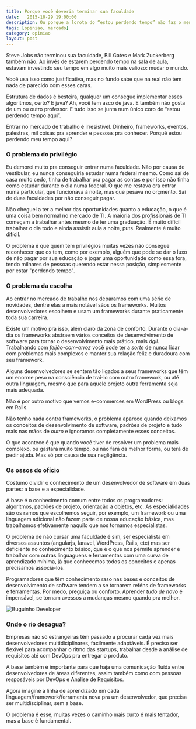 ```yaml
---
title: Porque você deveria terminar sua faculdade
date:   2015-10-29 19:00:00
description: Ou porque a lorota do “estou perdendo tempo” não faz o menor sentido
tags: [opiniao, mercado]
category: opiniao
layout: post
---
```


Steve Jobs não terminou sua faculdade, Bill Gates e Mark Zuckerberg também não. Ao invés de estarem perdendo tempo na sala de aula, estavam investindo seu tempo em algo muito mais valioso: mudar o mundo.

Você usa isso como justificativa, mas no fundo sabe que na real não tem nada de parecido com esses caras.

<!--more-->

Estrutura de dados é besteira, qualquer um consegue implementar esses algoritmos, certo? E java? Ah, você tem asco de java. E também não gosta de um ou outro professor. E tudo isso se junta num único coro de “estou perdendo tempo aqui”.

Entrar no mercado de trabalho é irresistível. Dinheiro, frameworks, eventos, palestras, mil coisas pra aprender e pessoas pra conhecer. Porquê estou perdendo meu tempo aqui?

### O problema do privilégio

Eu demorei muito pra conseguir entrar numa faculdade. Não por causa de vestibular, eu nunca conseguiria estudar numa federal mesmo. Como saí de casa muito cedo, tinha de trabalhar pra pagar as contas e por isso não tinha como estudar durante o dia numa federal. O que me restava era entrar numa particular, que funcionava à noite, mas que pesava no orçmento. Saí de duas faculdades por não conseguir pagar.

Não cheguei a ter a melhor das oportunidades quanto a educação, o que é uma coisa bem normal no mercado de TI. A maioria dos profissionais de TI começam a trabalhar antes mesmo de ter uma graduação. É muito difícil trabalhar o dia todo e ainda assistir aula a noite, puts. Realmente é muito difícil.

O problema é que quem tem privilégios muitas vezes não consegue reconhecer que os tem, como por exemplo, alguém que pode se dar o luxo de não pagar por sua educação e jogar uma oportunidade como essa fora, tendo milhares de pessoas querendo estar nessa posição, simplesmente por estar "perdendo tempo".

### O problema da escolha

Ao entrar no mercado de trabalho nos deparamos com uma série de novidades, dentre elas a mais notável sãos os frameworks. Muitos  desenvolvedores escolhem e usam um frameworks durante praticamente toda sua carreira.

Existe um motivo pra isso, além claro da zona de conforto. Durante o dia-a-dia os frameworks abstraem vários conceitos de desenvolvimento de software para tornar o desenvolvimento mais prático, mais *ágil*. Trabalhando com *feijão-com-arroz* você pode ter a *sorte* de nunca lidar com problemas mais complexos e manter sua relação feliz e duradoura com seu framework.

Alguns desenvolvedores se sentem tão ligados a seus frameworks que têm um enorme peso na consciência de traí-lo com outro framework, ou até outra linguagem, mesmo que para aquele projeto outra ferramenta seja mais adequada.

Não é por outro motivo que vemos e-commerces em WordPress ou blogs em Rails.

Não tenho nada contra frameworks, o problema aparece quando deixamos os conceitos de desenvolvimento de software, padrões de projeto e tudo mais nas mãos de *outro* e ignoramos completamente esses conceitos.

O que acontece é que quando você tiver de resolver um problema mais complexo, ou gastará muito tempo, ou não fará da melhor forma, ou terá de pedir ajuda. Mas só por causa de sua negligência.

### Os ossos do ofício

Costumo dividir o conhecimento de um desenvolvedor de software em duas partes: a base e a especialidade.

A base é o conhecimento comum entre todos os programadores: algoritmos, padrões de projeto, orientação a objetos, etc. As especialidades são os ramos que escolhemos seguir, por exemplo, um framework ou uma linguagem adicional não fazem parte de nossa educação básica, mas trabalhamos efetivamente naquilo que nos tornamos especialistas.

O problema de não cursar uma faculdade é sim, ser especialista em diversos assuntos (angularjs, laravel, WordPress, Rails, etc) mas ser deficiente no conhecimento básico, que é o que nos permite aprender e trabalhar com outras linguaguens e ferramentas com uma curva de aprendizado mínima, já que conhecemos todos os conceitos e apenas precisamos associá-los.

Programadores que têm conhecimento raso nas bases e conceitos de desenvolvimento de software tendem a se tornarem reféns de frameworks e ferramentas. Por medo, preguiça ou conforto. Aprender *tudo de novo* é impensável, se tornam avessos a mudanças mesmo quando pra melhor.

![Buguinho Developer](http://d.pr/i/11gZI.jpg)

### Onde o rio desagua?

Empresas não só estrangeiras têm passado a procurar cada vez mais desenvolvedores multidiciplinares, facilmente adaptáveis. É preciso ser flexível para acompanhar o ritmo das startups, trabalhar desde a análise de requisitos até com DevOps pra entregar o produto.

A base também é importante para que haja uma comunicação fluída entre desenvolvedores de áreas diferentes, assim também como com pessoas resposáveis por DevOps e Análise de Requisitos.

Agora imagine a linha de aprendizado em cada linguagem/framework/ferramenta nova pra um desenvolvedor, que precisa ser multidisciplinar, sem a base.

O problema é esse, muitas vezes o caminho mais curto é mais tentador, mas a base é fundamental.
